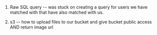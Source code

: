 1. Raw SQL query -- was stuck on creating a query for users we have matched with that have also matched with us.

2. s3 -- how to upload files to our bucket and give bucket public access AND return image url 

